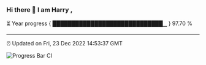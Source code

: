 ### Hi there 👋 I am Harry , 

⏳ Year progress { █████████████████████████████▁ } 97.70 %

---

⏰ Updated on Fri, 23 Dec 2022 14:53:37 GMT

![Progress Bar CI](https://github.com/duykhang68/duykhang68/workflows/Progress%20Bar%20CI/badge.svg)
